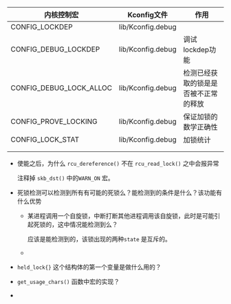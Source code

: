 | 内核控制宏              | Kconfig文件       | 作用                                 |
| ----------------------- | ----------------- | ------------------------------------ |
| CONFIG_LOCKDEP          | lib/Kconfig.debug |                                      |
| CONFIG_DEBUG_LOCKDEP    | lib/Kconfig.debug | 调试lockdep功能                      |
| CONFIG_DEBUG_LOCK_ALLOC | lib/Kconfig.debug | 检测已经获取的锁是是否被不正常的释放 |
| CONFIG_PROVE_LOCKING    | lib/Kconfig.debug | 保证加锁的数学正确性                 |
| CONFIG_LOCK_STAT        | lib/Kconfig.debug | 加锁统计                             |
|                         |                   |                                      |
|                         |                   |                                      |





* 使能之后，为什么 `rcu_dereference()` 不在 `rcu_read_lock()` 之中会报异常

  注释掉 `skb_dst()` 中的`WARN_ON` 宏。

* 死锁检测可以检测到所有有可能的死锁么？能检测到的条件是什么？该功能有什么优势

  * 某进程调用一个自旋锁，中断打断其他进程调用该自旋锁，此时是可能引起死锁的，这中情况能检测到么？

    应该是能检测到的，该锁出现的两种`state` 是互斥的。

  * 

* `held_lock{}` 这个结构体的第一个变量是做什么用的？

* `get_usage_chars()` 函数中宏的实现？

* 



